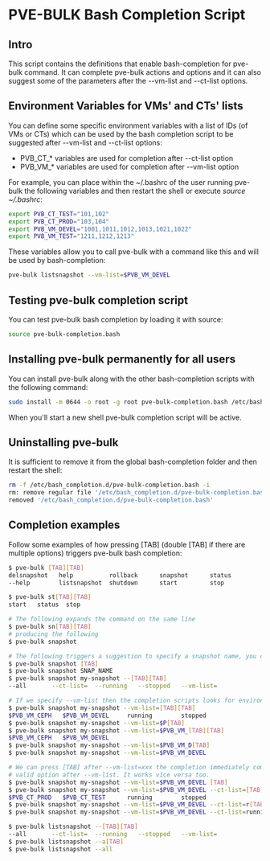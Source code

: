 # PVE-BULK Bash Completion Script

## Intro

This script contains the definitions that enable bash-completion for pve-bulk command. It can complete pve-bulk
actions and options and it can also suggest some of the parameters after the --vm-list and --ct-list options.

## Environment Variables for VMs' and CTs' lists

You can define some specific environment variables with a list of IDs (of VMs or CTs) which can be used by the bash
completion script to be suggested after --vm-list and --ct-list options:

- PVB_CT_* variables are used for completion after --ct-list option
- PVB_VM_* variables are used for completion after --vm-list option

For example, you can place within the ~/.bashrc of the user running pve-bulk the following variables and then restart
the shell or execute *source ~/.bashrc*:

```bash
export PVB_CT_TEST="101,102"
export PVB_CT_PROD="103,104"
export PVB_VM_DEVEL="1001,1011,1012,1013,1021,1022"
export PVB_VM_TEST="1211,1212,1213"
```

These variables allow you to call pve-bulk with a command like this and will be used by bash-completion:

```bash
pve-bulk listsnapshot --vm-list=$PVB_VM_DEVEL
```

## Testing pve-bulk completion script

You can test pve-bulk bash completion by loading it with source:

```bash
source pve-bulk-completion.bash
```

## Installing pve-bulk permanently for all users

You can install pve-bulk along with the other bash-completion scripts with the following command:

```bash
sudo install -m 0644 -o root -g root pve-bulk-completion.bash /etc/bash_completion.d/
```

When you'll start a new shell pve-bulk completion script will be active.

## Uninstalling pve-bulk

It is sufficient to remove it from the global bash-completion folder and then restart the shell:

```bash
rm -f /etc/bash_completion.d/pve-bulk-completion.bash -i
rm: remove regular file '/etc/bash_completion.d/pve-bulk-completion.bash'? y
removed '/etc/bash_completion.d/pve-bulk-completion.bash'
```

## Completion examples

Follow some examples of how pressing [TAB] (double [TAB] if there are multiple options) triggers pve-bulk bash completion:

```bash
$ pve-bulk [TAB][TAB]
delsnapshot   help          rollback      snapshot      status
--help        listsnapshot  shutdown      start         stop

$ pve-bulk st[TAB][TAB]
start   status  stop

# The following expands the command on the same line
$ pve-bulk sn[TAB][TAB]
# producing the following
$ pve-bulk snapshot

# The following triggers a suggestion to specify a snapshot name, you can delete it and enter the desired name
$ pve-bulk snapshot [TAB]
$ pve-bulk snapshot SNAP_NAME
$ pve-bulk snapshot my-snapshot --[TAB][TAB]
--all       --ct-list=  --running   --stopped   --vm-list=

# If we specify --vm-list then the completion scripts looks for environment variables starting with PVB_VM_
$ pve-bulk snapshot my-snapshot --vm-list=[TAB][TAB]
$PVB_VM_CEPH   $PVB_VM_DEVEL     running        stopped
$ pve-bulk snapshot my-snapshot --vm-list=$P[TAB]
$ pve-bulk snapshot my-snapshot --vm-list=$PVB_VM_[TAB][TAB]
$PVB_VM_CEPH   $PVB_VM_DEVEL
$ pve-bulk snapshot my-snapshot --vm-list=$PVB_VM_D[TAB]
$ pve-bulk snapshot my-snapshot --vm-list=$PVB_VM_DEVEL

# We can press [TAB] after --vm-list=xxx the completion immediately completes with --ct-list which is the only other
# valid option after --vm-list. It works vice versa too.
$ pve-bulk snapshot my-snapshot --vm-list=$PVB_VM_DEVEL [TAB]
$ pve-bulk snapshot my-snapshot --vm-list=$PVB_VM_DEVEL --ct-list=[TAB][TAB]
$PVB_CT_PROD   $PVB_CT_TEST      running        stopped
$ pve-bulk snapshot my-snapshot --vm-list=$PVB_VM_DEVEL --ct-list=r[TAB]
$ pve-bulk snapshot my-snapshot --vm-list=$PVB_VM_DEVEL --ct-list=running

$ pve-bulk listsnapshot --[TAB][TAB]
--all       --ct-list=  --running   --stopped   --vm-list=
$ pve-bulk listsnapshot --a[TAB]
$ pve-bulk listsnapshot --all
```
